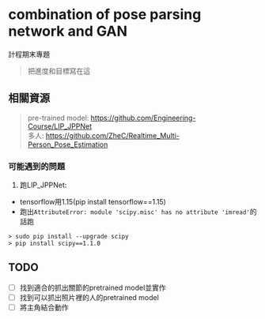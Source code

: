 # combination of pose parsing network and GAN
計程期末專題
> 把進度和目標寫在這

## 相關資源
> pre-trained model: https://github.com/Engineering-Course/LIP_JPPNet <br> 
> 多人: https://github.com/ZheC/Realtime_Multi-Person_Pose_Estimation

### 可能遇到的問題
1. 跑LIP_JPPNet:
- tensorflow用1.15(pip install tensorflow==1.15)
- 跑出`AttributeError: module 'scipy.misc' has no attribute 'imread'`的話跑
```
> sudo pip install --upgrade scipy
> pip install scipy==1.1.0
```

## TODO
- [ ]  找到適合的抓出關節的pretrained model並實作 <br>
- [ ]  找到可以抓出照片裡的人的pretrained model <br>
- [ ]  將主角結合動作
